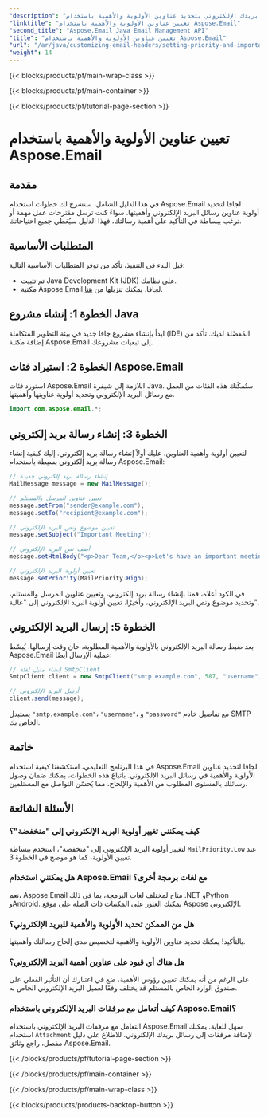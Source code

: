 ```yaml
---
"description": "عزّز تأثير بريدك الإلكتروني بتحديد عناوين الأولوية والأهمية باستخدام Aspose.Email لجافا. تعرّف على كيفية القيام بذلك في هذا الدليل التفصيلي."
"linktitle": "تعيين عناوين الأولوية والأهمية باستخدام Aspose.Email"
"second_title": "Aspose.Email Java Email Management API"
"title": "تعيين عناوين الأولوية والأهمية باستخدام Aspose.Email"
"url": "/ar/java/customizing-email-headers/setting-priority-and-importance-headers/"
"weight": 14
---
```


{{< blocks/products/pf/main-wrap-class >}}

{{< blocks/products/pf/main-container >}}

{{< blocks/products/pf/tutorial-page-section >}}

# تعيين عناوين الأولوية والأهمية باستخدام Aspose.Email


## مقدمة

في هذا الدليل الشامل، سنشرح لك خطوات استخدام Aspose.Email لجافا لتحديد أولوية عناوين رسائل البريد الإلكتروني وأهميتها. سواءً كنت ترسل مقترحات عمل مهمة أو ترغب ببساطة في التأكيد على أهمية رسالتك، فهذا الدليل سيُغطي جميع احتياجاتك.

## المتطلبات الأساسية

قبل البدء في التنفيذ، تأكد من توفر المتطلبات الأساسية التالية:

- تم تثبيت Java Development Kit (JDK) على نظامك.
- مكتبة Aspose.Email لجافا. يمكنك تنزيلها من [هنا](https://releases.aspose.com/email/java/).

## الخطوة 1: إنشاء مشروع Java

ابدأ بإنشاء مشروع جافا جديد في بيئة التطوير المتكاملة (IDE) المُفضّلة لديك. تأكد من إضافة مكتبة Aspose.Email إلى تبعيات مشروعك.

## الخطوة 2: استيراد فئات Aspose.Email

استورد فئات Aspose.Email اللازمة إلى شيفرة Java. ستُمكّنك هذه الفئات من العمل مع رسائل البريد الإلكتروني وتحديد أولوية عناوينها وأهميتها.

```java
import com.aspose.email.*;
```

## الخطوة 3: إنشاء رسالة بريد إلكتروني

لتعيين أولوية وأهمية العناوين، عليك أولاً إنشاء رسالة بريد إلكتروني. إليك كيفية إنشاء رسالة بريد إلكتروني بسيطة باستخدام Aspose.Email:

```java
// إنشاء رسالة بريد إلكتروني جديدة
MailMessage message = new MailMessage();

// تعيين عناوين المرسل والمستلم
message.setFrom("sender@example.com");
message.setTo("recipient@example.com");

// تعيين موضوع ونص البريد الإلكتروني
message.setSubject("Important Meeting");

// أضف نص البريد الإلكتروني
message.setHtmlBody("<p>Dear Team,</p><p>Let's have an important meeting tomorrow at 10 AM.</p>");

// تعيين أولوية البريد الإلكتروني
message.setPriority(MailPriority.High);
```

في الكود أعلاه، قمنا بإنشاء رسالة بريد إلكتروني، وتعيين عناوين المرسل والمستلم، وتحديد موضوع ونص البريد الإلكتروني، وأخيرًا، تعيين أولوية البريد الإلكتروني إلى "عالية".

## الخطوة 5: إرسال البريد الإلكتروني

بعد ضبط رسالة البريد الإلكتروني بالأولوية والأهمية المطلوبة، حان وقت إرسالها. يُبسّط Aspose.Email عملية الإرسال أيضًا:

```java
// إنشاء مثيل لفئة SmtpClient
SmtpClient client = new SmtpClient("smtp.example.com", 587, "username", "password");

// أرسل البريد الإلكتروني
client.send(message);
```

يستبدل `"smtp.example.com"`، `"username"`، و `"password"` مع تفاصيل خادم SMTP الخاص بك.

## خاتمة

في هذا البرنامج التعليمي، استكشفنا كيفية استخدام Aspose.Email لجافا لتحديد عناوين الأولوية والأهمية في رسائل البريد الإلكتروني. باتباع هذه الخطوات، يمكنك ضمان وصول رسائلك بالمستوى المطلوب من الأهمية والإلحاح، مما يُحسّن التواصل مع المستلمين.

## الأسئلة الشائعة

### كيف يمكنني تغيير أولوية البريد الإلكتروني إلى "منخفضة"؟

لتغيير أولوية البريد الإلكتروني إلى "منخفضة"، استخدم ببساطة `MailPriority.Low` عند تعيين الأولوية، كما هو موضح في الخطوة 3.

### هل يمكنني استخدام Aspose.Email مع لغات برمجة أخرى؟

نعم، Aspose.Email متاح لمختلف لغات البرمجة، بما في ذلك .NET وPython وAndroid. يمكنك العثور على المكتبات ذات الصلة على موقع Aspose الإلكتروني.

### هل من الممكن تحديد الأولوية والأهمية للبريد الإلكتروني؟

بالتأكيد! يمكنك تحديد عناوين الأولوية والأهمية لتخصيص مدى إلحاح رسالتك وأهميتها.

### هل هناك أي قيود على عناوين أهمية البريد الإلكتروني؟

على الرغم من أنه يمكنك تعيين رؤوس الأهمية، ضع في اعتبارك أن التأثير الفعلي على صندوق الوارد الخاص بالمستلم قد يختلف وفقًا لعميل البريد الإلكتروني الخاص به.

### كيف أتعامل مع مرفقات البريد الإلكتروني باستخدام Aspose.Email؟

التعامل مع مرفقات البريد الإلكتروني باستخدام Aspose.Email سهل للغاية. يمكنك استخدام `Attachment` لإضافة مرفقات إلى رسائل بريدك الإلكتروني. للاطلاع على دليل مفصل، راجع وثائق Aspose.Email.

{{< /blocks/products/pf/tutorial-page-section >}}

{{< /blocks/products/pf/main-container >}}

{{< /blocks/products/pf/main-wrap-class >}}

{{< blocks/products/products-backtop-button >}}